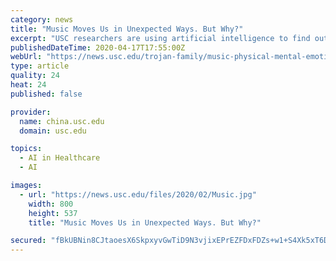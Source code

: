 ```yaml
---
category: news
title: "Music Moves Us in Unexpected Ways. But Why?"
excerpt: "USC researchers are using artificial intelligence to find out. In a recent study ... so related discoveries might eventually help patients with well-being and mental health disorders. “From a therapy perspective, music is a really good tool to induce emotion and engage a better mood,” says Assal Habibi, an assistant professor of psychology ..."
publishedDateTime: 2020-04-17T17:55:00Z
webUrl: "https://news.usc.edu/trojan-family/music-physical-mental-emotional-effects-on-brain-body/"
type: article
quality: 24
heat: 24
published: false

provider:
  name: china.usc.edu
  domain: usc.edu

topics:
  - AI in Healthcare
  - AI

images:
  - url: "https://news.usc.edu/files/2020/02/Music.jpg"
    width: 800
    height: 537
    title: "Music Moves Us in Unexpected Ways. But Why?"

secured: "fBkUBNin8CJtaoesX6SkpxyvGwTiD9N3vjixEPrEZFDxFDZs+w1+S4Xk5xT6DOLcgcCTYb5GDM4liIcHAoYdtg4OYY3dmZkvpZR0LQ7BK5TmZXGicVK/DyYvoDaoRyCsmlRLnO/Ntw3RxGyl6wk4pVx3sAthfeBEqFM5jXevzVOeX6eIAIP33tmrc7feuID9dy34eppHrbN8m/WHojMtS9tR/g3XSlr5qhtYSZAx3986A4NyPSV7kEmimrzpqjjYSddSs4YndU/3iyHsAfFsuEr1Ca5LioPYVT4tmqF2xwZBLH601fUrKhH5an0X/155;9eLfQgkzrM4AHkc9viaH0Q=="
---
```


